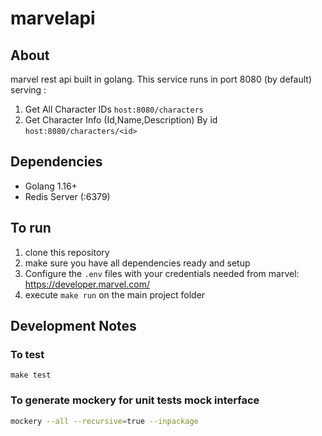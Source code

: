 # marvelapi

## About
marvel rest api built in golang. This service runs in port 8080 (by default)
serving :
1. Get All Character IDs `host:8080/characters`
2. Get Character Info (Id,Name,Description) By id `host:8080/characters/<id>`

## Dependencies
- Golang 1.16+
- Redis Server (:6379)

## To run
1. clone this repository
2. make sure you have all dependencies ready and setup
3. Configure the `.env` files with your credentials needed from marvel: https://developer.marvel.com/
4. execute `make run` on the main project folder

## Development Notes

### To test
`make test`

### To generate mockery for unit tests mock interface
```bash
mockery --all --recursive=true --inpackage
```